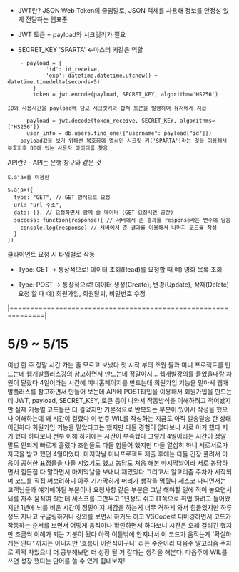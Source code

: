 - JWT란?
    JSON Web Token의 줄임말로, JSON 객체를 사용해 정보를 안정성 있게 전달하는 웹표준

- JWT 토큰 = payload와 시크릿키가 필요

- SECRET_KEY 'SPARTA' <-마스터 키같은 역할
```
	- payload = {
            'id': id_receive,
            'exp': datetime.datetime.utcnow() + datetime.timedelta(seconds=5)
        }
        token = jwt.encode(payload, SECRET_KEY, algorithm='HS256')

ID와 사용시간을 payload에 담고 시크릿키와 합쳐 토큰을 발행하여 유저에게 지급
```
```
	- payload = jwt.decode(token_receive, SECRET_KEY, algorithms=['HS256'])
	  user_info = db.users.find_one({"username": payload["id"]})              
	payload값을 보기 위해선 복호화에 열쇠인 시크릿 키('SPARTA')라는 것을 이용해서 복호화후 DB에 있는 사용자 아이디를 찾음
```

API란? - API는 은행 창구와 같은 것
```
$.ajax를 이용한

$.ajax({
  type: "GET", // GET 방식으로 요청
  url: "url 주소",
  data: {}, // 요청하면서 함께 줄 데이터 (GET 요청시엔 공란)
  success: function(response){ // 서버에서 준 결과를 response라는 변수에 담음
    console.log(response) // 서버에서 준 결과를 이용해서 나머지 코드를 작성
  }
})
```
클라이언트 요청 시 타입별로 작동 
* Type: GET        →      통상적으로! 데이터 조회(Read)를 요청할 때
                           예) 영화 목록 조회

* Type: POST     →      통상적으로! 데이터 생성(Create), 변경(Update), 삭제(Delete) 요청 할 때
                           예) 회원가입, 회원탈퇴, 비밀번호 수정

|==============================================================|

#	5/9 ~ 5/15 
이번 한 주 정말 시간 가는 줄 모르고 보냈다
첫 시작 부터 조원 들과 미니 프로젝트를 만드는데 웹개발플러스강의 참고하면서 만드는데 정말이지...
웹개발강의를 들었을때랑 차원이 달랐다 4일이라는 시간에 미니홈페이지를 만드는데 회원가입 기능을 맡아서 웹개발플러스를 참고하면서 만들어 보는데 API에 POST타입을 이용해서 회원가입을 만드는데 JWT, payload, SECRET_KEY, 토큰 등이 나와서 작동방식을 이해하려고 적어놨지만 실제 기능별 코드들은 더 길었지만 기본적으로 반복되는 부분이 있어서 작성을 했으나 이해하는데 꽤 시간이 걸렸다 이 번주 WIL를 작성하는 지금도 아직 알송달송 한 상태이긴하다 회원가입 기능을 맡았다고는 했지만 다들 경험이 없다보니 서로 이거 했다 저거 했다 하다보니 전부 이해 하기에는 시간이 부족했다 그렇게 4일이라는 시간이 정말 말도 안되게 빠르게 흘렀다
조원들도 다들 힘들어 했지만 다들 열심히 하니 서로서로가 자극을 받고 했던 4일이었다. 마지막날 미니프로젝트 제출 후에는 다들 긴장 풀려서
마음이 공허한 표정들을 다들 지었기도 했고 농담도 처음 해본 마지막날이라 서로 농담하면서 힘든점 다 말하면서 마지막날을 보내니 재밌었다
그리고서 알고리즘 주차가 시작되며 코드를 직접 써보려하니 아주 기가막히게 머리가 생각을 멈췄다 세스코 다니면서는 고객님들과 얘기해야될 부분이나
요청사항 같은 부분은 그날 해야할 일에 적어 놓으면서 뇌를 자주 움직여 줬는데 세스코를 그만두고 1년정도 쉬고 IT쪽으로 취업 하려고 들어왔지만
1년에 뇌를 비운 시간이 정말이지 체감을 하는게 너무 격하게 와서 힘들었지만 하루정도 지나고 구글링하거나 강의를 보면서 하기도 하고 VSCode로 디버깅하면서
코드가 작동하는 순서를 보면서 어떻게 움직이나 확인하면서 하다보니 시간은 오래 걸리긴 했지만 조금씩 이해가 되는 기분이 됬다 아직 이틀밖에 안지나서 이 코드가 움직는게
'확실하게는 안다' 까지는 아니지만 '흐름이 이런식이구나' 라는 수준이라 다음주 알고리즘 주차로 꽉꽉 차있으니 더 공부해보면 더 성장 될 거 같다는 생각을 해본다.
다음주에 WIL를 쓰면 성장 했다는 단어를 쓸 수 있게 힘내보자!

